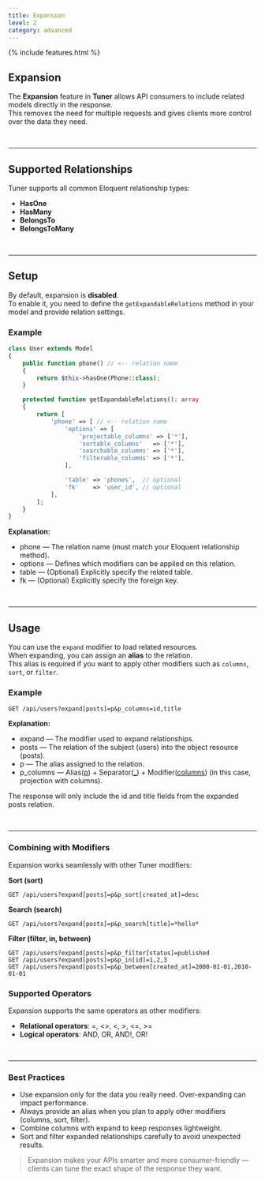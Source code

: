 ```yaml
---
title: Expansion
level: 2
category: advanced
---
```


{% include features.html %}

## Expansion

The **Expansion** feature in **Tuner** allows API consumers to include related models directly in the response.  
This removes the need for multiple requests and gives clients more control over the data they need.

<br>

---

## Supported Relationships

Tuner supports all common Eloquent relationship types:

- **HasOne**
- **HasMany**
- **BelongsTo**
- **BelongsToMany**

<br>

---

## Setup

By default, expansion is **disabled**.  
To enable it, you need to define the `getExpandableRelations` method in your model and provide relation settings.

### Example

```php
class User extends Model
{
    public function phone() // <-- relation name
    {
        return $this->hasOne(Phone::class);
    }

    protected function getExpandableRelations(): array
    {
        return [
            'phone' => [ // <-- relation name
                'options' => [
                    'projectable_columns' => ['*'],
                    'sortable_columns'   => ['*'],
                    'searchable_columns' => ['*'],
                    'filterable_columns' => ['*'],
                ],

                'table' => 'phones',  // optional
                'fk'    => 'user_id', // optional
            ],
        ];
    }
}
```

**Explanation:**

- phone — The relation name (must match your Eloquent relationship method).
- options — Defines which modifiers can be applied on this relation.
- table — (Optional) Explicitly specify the related table.
- fk — (Optional) Explicitly specify the foreign key.

<br>

---

## Usage

You can use the `expand` modifier to load related resources.  
When expanding, you can assign an **alias** to the relation.  
This alias is required if you want to apply other modifiers such as `columns`, `sort`, or `filter`.

### Example

<pre><code>GET /api/users?expand[posts]=p&p_columns=id,title</code></pre>

**Explanation:**

- expand — The modifier used to expand relationships.
- posts — The relation of the subject (users) into the object resource (posts).
- p — The alias assigned to the relation.
- p_columns — Alias(<ins>p</ins>) + Separator(<ins>\_</ins>) + Modifier(<ins>columns</ins>) (in this case, projection with columns).

The response will only include the id and title fields from the expanded posts relation.

<br>

---

### Combining with Modifiers

Expansion works seamlessly with other Tuner modifiers:

<!-- **Projection (columns)**

<pre><code>GET /api/users?expand[posts]=p&p_columns=id,title</code></pre> -->

**Sort (sort)**

<pre><code>GET /api/users?expand[posts]=p&p_sort[created_at]=desc</code></pre>

**Search (search)**

<pre><code>GET /api/users?expand[posts]=p&p_search[title]=*hello*</code></pre>

**Filter (filter, in, between)**

<pre><code>GET /api/users?expand[posts]=p&p_filter[status]=published
GET /api/users?expand[posts]=p&p_in[id]=1,2,3
GET /api/users?expand[posts]=p&p_between[created_at]=2000-01-01,2010-01-01
</code></pre>

### Supported Operators

Expansion supports the same operators as other modifiers:

- **Relational operators**: =, <>, <, >, <=, >=
- **Logical operators**: AND, OR, AND!, OR!

<br>

---

### Best Practices

- Use expansion only for the data you really need.
  Over-expanding can impact performance.
- Always provide an alias when you plan to apply other modifiers (columns, sort, filter).
- Combine columns with expand to keep responses lightweight.
- Sort and filter expanded relationships carefully to avoid unexpected results.

> Expansion makes your APIs smarter and more consumer-friendly — clients can tune the exact shape of the response they want.

<br>
